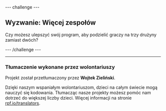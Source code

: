 --- challenge ---
## Wyzwanie: Więcej zespołów

Czy możesz ulepszyć swój program, aby podzielić graczy na trzy drużyny zamiast dwóch?

--- /challenge ---
***

### Tłumaczenie wykonane przez wolontariuszy

Projekt został przetłumaczony przez **Wojtek Zieliński**.

Dzięki naszym wspaniałym wolontariuszom, dzieci na całym świecie mogą nauczyć się kodowania. Tłumacząc nasze projekty możesz pomóc nam dotrzeć do większej liczby dzieci. Więcej informacji na stronie [rpf.io/translators](https://rpf.io/translators).

